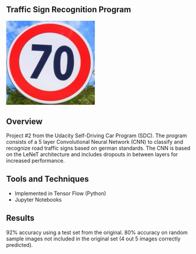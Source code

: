 ## Traffic Sign Recognition Program

<img src="Extra Images/70.jpg" width="240" alt="Combined Image" />

Overview
---
Project #2 from the Udacity Self-Driving Car Program (SDC).
The program consists of a 5 layer Convolutional Neural Network (CNN) to classify and recognize road traffic signs based on german standards.
The CNN is based on the LeNeT architecture and includes dropouts in between layers for increased performance.

Tools and Techniques
---

* Implemented in Tensor Flow (Python)
* Jupyter Notebooks

Results
---
92% accuracy using a test set from the original.
80% accuracy on random sample images not included in the original set (4 out 5 images correctly predicted). 
